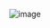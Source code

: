 ![image](https://user-images.githubusercontent.com/84411817/178165520-4ced1364-5894-4540-b95f-702cbff51abb.png)
